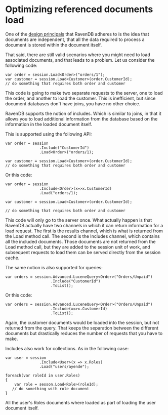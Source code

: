 # Optimizing referenced documents load

One of the [design principals](https://ravendb.net/docs/theory/document-structure-design?version=1.0) that RavenDB adheres to is the idea that documents are independent, that all the data required to process a document is stored within the document itself.

That said, there are still valid scenarios where you might need to load associated documents, and that leads to a problem. Let us consider the following code:

    var order = session.Load<Order>("orders/1");
    var customer = session.Load<Customer>(order.CustomerId);
    // do something that requires both order and customer

This code is going to make two separate requests to the server, one to load the order, and another to load the customer. This is inefficient, but since document databases don't have joins, you have no other choice.

RavenDB supports the notion of includes. Which is similar to joins, in that it allows you to load additional information from the database based on the information in the loaded document itself.

This is supported using the following API:

    var order = session
                   .Include("CustomerId")
                   .Load<Order>("orders/1); 

    var customer = session.Load<Customer>(order.CustomerId);
    // do something that requires both order and customer

Or this code:

    var order = session
                   .Include<Order>(x=>x.CustomerId)
                   .Load("orders/1); 

    var customer = session.Load<Customer>(order.CustomerId);

    // do something that requires both order and customer

This code will only go to the server once. What actually happen is that RavenDB actually have two channels in which it can return information for a load request. The first is the results channel, which is what is returned from the Load method call. The second is the Includes channel, which contains all the included documents. Those documents are not returned from the Load method call, but they are added to the session unit of work, and subsequent requests to load them can be served directly from the session cache.

The same notion is also supported for queries:

    var orders = session.Advanced.LuceneQuery<Order>("Orders/Unpaid")
                        .Include("CustomerId")
                        .ToList();

Or this code:

    var orders = session.Advanced.LuceneQuery<Order>("Orders/Unpaid")
                        .Include(x=>x.CustomerId)
                        .ToList();

Again, the customer documents would be loaded into the session, but not returned from the query. That keeps the separation between the different documents but drastically reduces the number of requests that you have to make.

Includes also work for collections. As in the following case:

    var user = session
                   .Include<User>(x => x.Roles)
                   .Load("users/ayende");

    foreach(var roleId in user.Roles)
    {
        var role = sesson.Load<Role>(roleId);
       // do something with role document
    }

All the user's Roles documents where loaded as part of loading the user document itself.
